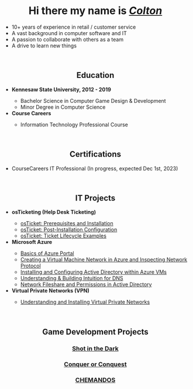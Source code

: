 <h1 align="center">Hi there my name is <i><a href= "https://www.linkedin.com/in/coltontrau/">Colton</a></i></h1>
<ul>
  <li>10+ years of experience in retail / customer service</li>
  <li>A vast background in computer software and IT</li>
  <li>A passion to collaborate with others as a team</li>
  <li>A drive to learn new things</li>
</ul>
<br>

<!-- Education -->

<h2 align = "center">Education</h2>

<ul>
  <li><b>Kennesaw State University, 2012 - 2019</b></li>
    <ul>
      <li>Bachelor Science in Computer Game Design & Development</li>
      <li>Minor Degree in Computer Science</li>
    </ul>
  
  <li><b>Course Careers</b></li>
   <ul>
      <li>Information Technology Professional Course</li>
   </ul>


</ul>

<br>

<!-- Certifications -->

<h2 align = "center">Certifications</h2>
<ul>
  <li>CourseCareers IT Professional (In progress, expected Dec 1st, 2023)</li>
</ul>

<br>

<!-- IT Projects -->

<h2 align = "center">IT Projects</h2>

<ul>
<li><b>osTicketing (Help Desk Ticketing)</b></li>
  <ul>
    <!-- <a href = "https://github.com/ColtonTrauCC/osticket-prereqs">osTicket: Prerequisites and Installation</a> -->
  <li><a href = "https://github.com/ColtonTrauCC/osticket-prereqs">osTicket: Prerequisites and Installation</a></li>
  <li><a href = "https://github.com/ColtonTrauCC/post-install-config">osTicket: Post-Installation Configuration</a></li>
  <li><a href = "https://github.com/ColtonTrauCC/ticket-lifecycle">osTicket: Ticket Lifecycle Examples</a></li>
  </ul>
  
<li><b>Microsoft Azure</b></li>
  <ul>
  <li><a href = "https://github.com/ColtonTrauCC/azure-portal">Basics of Azure Portal</a></li>
  <li><a href = "https://github.com/ColtonTrauCC/vm-network">Creating a Virtual Machine Network in Azure and Inspecting Network Protocol</a></li>
  <li><a href = "https://github.com/ColtonTrauCC/active-directory">Installing and Configuring Active Directory within Azure VMs</a></li>
  <li><a href = "https://github.com/ColtonTrauCC/dns">Understanding & Building Intuition for DNS</a></li>
  <li><a href = "https://github.com/ColtonTrauCC/network-fileshare">Network Fileshare and Permissions in Active Directory</a></li>
  </ul>

<li><b>Virtual Private Networks (VPN)</b></li>
<ul>
  <li><a href = "https://github.com/ColtonTrauCC/vpn">Understanding and Installing Virtual Private Networks</a></li>
</ul>

</ul>
<br>

<!-- Game Dev Projects -->
 
<h2 align = "center">Game Development Projects</h2>
<h3 align = "center"><a href ="https://www.youtube.com/watch?v=YZ3JvLRN-3U&ab_channel=bee">Shot in the Dark</a></h3>
<h3 align = "center"><a href ="https://sites.google.com/view/ksucgdd-4814-coc/home">Conquer or Conquest</a></h3>
<h3 align = "center"><a href ="https://chematomicgame.wordpress.com/">CHEMANDOS</a></h3>


